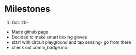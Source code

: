 # Milestones

1. Oct. 20-
* Made github page
* Decided to make smart boxing gloves
* start with circuit playground and tap sensing- go from there
* check out comm_badge.ino

